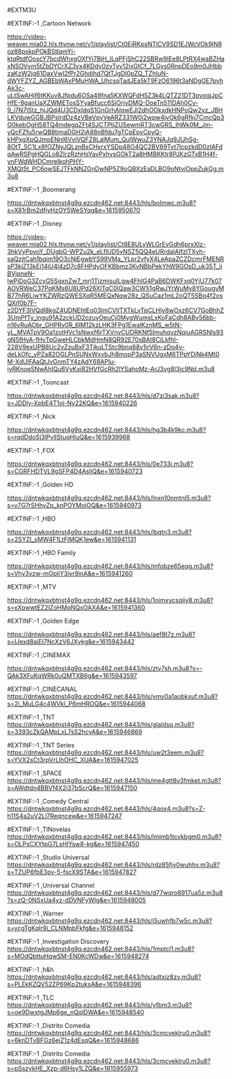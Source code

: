 #EXTM3U

#EXTINF:-1 ,Cartoon Network

https://video-weaver.mia02.hls.ttvnw.net/v1/playlist/Ct0EjRKpsNTlCV9SD1EJWcVOk9jN8oz88pskpPOkBStIqmYj-ktqRtdfOoscY7bcdWhxgOXfYj7BjH_ILqPFjShC22SBRw9IEe8LPtRX4waBZHaxNSOVym5tZbDYCrXZ3vx4KDdy0zvTyv12jxGtCf_7LGys0RnpDEo9m0JHbbzaKzW2jq61DaxVwI2fPr2Ghdihd7QtTJgDI0pZQ_TZhIuN-dWYFZYZ_AGBEbWAxPMuHWA_UhcsqTadJEa5kT9FzO6196t3aNDgGE7pyhAk3c-uLtSwAHjf6tKKuv8Jfpdu6OSa49fna5KXWQFdH5Z3k4LQTZ21DT3pvoqjJpCHfE-8ganUaXZWMETosSYyaBfucc6SiOrjvDMQ-DoeTn511DAh0Cv-9_i7N7lStz_hjJQd4U3CDxIdqS1GnGrhAIqwEJl2dhOOkxdkHNPoQw2yz_JBHLKVduwGGBJBPsIrdDz4zVBeVpyVeARZ331W0i2wpw4jvOk6gRfkj7CmcQp3O0kebOgH58TQ4mdegqZFt4SJCTPtjZUSewmRT3cwGRS_IhWk0M_Jm-yQcFZfu5rwQB8timaDGH2iA88nBfdu7gTCpEpyCpyQ-kHPxgXpQJmpENnl6VviVQFZ8LalMum_QulWwuZ3YNAJq9JlJhSg-8OtT_SC1Lx8fOZNyJQLznBsCHxrxYSDp48O4QC2BV89Tvt7lcpzkdD0zIAFdqAwRSPgHQGLo8ZIrzRzhHsYavPxhvsGOkT2a8HMBKKtr8PJKzGTxB1H4f-ynFWdWHDCmreIkohPHY-XMQt5t_PC6owSEJTFkNNZGnDwNP5Z9oQBXzEaDLBO9oNtvjOppZukGg.m3u8

#EXTINF:-1 ,Boomerang

https://dntwkqxbtnst4g9q.ezcdn462.net:8443/hls/bolmwc.m3u8?s=X81rBm2dfjyHzOY5WeSYqg&e=1615950670


#EXTINF:-1 ,Disney

https://video-weaver.mia02.hls.ttvnw.net/v1/playlist/Ct8E8ULyWLGrEvGdh6prxXIz-3hkVyPpvoY_DUgbG-WPZu2k_eLflUD5vNSZ5QQ4eURrdaIAIfzITXyh-saQzjtCah1bqim19O3cNjEgwbYS99VMa_YLpr2vfyX4LeApaZCZDcmrFMENRsP3kjZ13kEj14jU4l4zD7c8FHPdyOFKBbmz3KvNBbPekYhW9GOsD_uk35T_ijBVjpneN-lwPjDoG3ZcyG5SgxnZw7_mrj1TjzmisuILgw4FhIG4PaB6DWKFxq0YjU77k07AOVRWeC37PqKMs6U8UPd26XlTqC0lQaw3CW1j1gRwJYrWuMy8YGougvMB77hR6LiwYKZWRzQWESXqR5MEQxNqw28z_QSuCaz1mL2oQT5SBq4f2osQXif0b7F-z2DYF3IVQdl8kgZ4UDNEhtEo03lmCVlITXTkLvTpCLHIy8wOxz6CV7GoBhhZ3UmPfTy_ingu91A2zckUD2ozuyOeuCj0MygWumsLxKoFaCdh8ABy56bb-n16vRuAObr_GHPRv0R_6IM12kzLHK3FPg1EwalKznMS_w5tN-yL_MVATpV9Oa1zotHVc1sNwxf6rTXVnyCUDRKNf5ImuhqvzNqiuAGRSNIs93gN5fHyA-fHvTpGweHLCbkMdHmN8QR92E70sBAt8CiLkfhI-228V9exUPB8Uc2vZzuBxF3TjkuLTStc9bnq88v1irV6n-zDo4y-deLkOfc_yPZa82OGLPnSUNxWxvbJh8mopP3aSNVUgxM6TPpYDiNk4Mt0M-XdUlFAaQtJvGnmTY4zAdY68APlu-iyRKnoeSNwAhIQu6VyKxi82HVfGcRh2lYSahoMz-ArJ3vg8I3jc9Nd.m3u8

#EXTINF:-1 ,Tooncast

https://dntwkqxbtnst4g9q.ezcdn462.net:8443/hls/d7zi3sak.m3u8?s=JDDly-XpbE4T1oj-Ny22KQ&e=1615940226

#EXTINF:-1 ,Nick

https://dntwkqxbtnst4g9q.ezcdn462.net:8443/hls/hg3b4k9kc.m3u8?s=rqdDdoSj3lPylIStuqHIuQ&e=1615939968

#EXTINF:-1 ,FOX

https://dntwkqxbtnst4g9q.ezcdn462.net:8443/hls/0e733j.m3u8?s=CGRFHDTVL9gSFP4D4AsljQ&e=1615940723

#EXTINF:-1 ,Golden HD

https://dntwkqxbtnst4g9q.ezcdn462.net:8443/hls/lnxn10nmtnl5.m3u8?s=v7G7rSHhyZp_knPOYMoiOQ&e=1615940973


#EXTINF:-1 ,HBO

https://dntwkqxbtnst4g9q.ezcdn462.net:8443/hls/lbqtn3.m3u8?s=2SYZI_sMW4F1LtFIMQK1ew&e=1615941131


#EXTINF:-1 ,HBO Family

https://dntwkqxbtnst4g9q.ezcdn462.net:8443/hls/mfobze65eqg.m3u8?s=Vhy3vzw-mOpliY3ivr9inA&e=1615941260


#EXTINF:-1 ,MTV

https://dntwkqxbtnst4g9q.ezcdn462.net:8443/hls/1ojmxycsqiiy8.m3u8?s=xXpwwtEZ2lZoHMqNQxOAXA&e=1615941360

#EXTINF:-1 ,Golden Edge

https://dntwkqxbtnst4g9q.ezcdn462.net:8443/hls/aef8t7z.m3u8?s=IJexd8aiEI7NcXzV6JXykg&e=1615943442

#EXTINF:-1 ,CINEMAX

https://dntwkqxbtnst4g9q.ezcdn462.net:8443/hls/ztv7sh.m3u8?s=-QAk3XFuKqWRk0uQMTXB6g&e=1615943597

#EXTINF:-1 ,CINECANAL
https://dntwkqxbtnst4g9q.ezcdn462.net:8443/hls/ymv0a1aobkxuf.m3u8?s=2i_MuLG4c4WVkl_P6mHROQ&e=1615944068

#EXTINF:-1 ,TNT
https://dntwkqxbtnst4g9q.ezcdn462.net:8443/hls/glaldsq.m3u8?s=3393cZkQAMpLxL7sS2hcyA&e=1615946869

#EXTINF:-1 ,TNT Series
https://dntwkqxbtnst4g9q.ezcdn462.net:8443/hls/uw2t3eem.m3u8?s=YVX2sCt3rpVrLlhOHC_XUA&e=1615947025

#EXTINF:-1 ,SPACE
https://dntwkqxbtnst4g9q.ezcdn462.net:8443/hls/me4gtt8v3fmket.m3u8?s=AWdtdn4BBVf4X2i37bScrQ&e=1615947150

#EXTINF:-1 ,Comedy Central
https://dntwkqxbtnst4g9q.ezcdn462.net:8443/hls/4qox4.m3u8?s=Z-h11S4a2uV2Ll7Reqncew&e=1615947247

#EXTINF:-1 ,TlNovelas
https://dntwkqxbtnst4g9q.ezcdn462.net:8443/hls/lmjmb1tcvkbgm0.m3u8?s=OLPsCXYtpG7LsHlYsw8-kg&e=1615947450

#EXTINF:-1 ,Studio Universal
https://dntwkqxbtnst4g9q.ezcdn462.net:8443/hls/rdz85fjy0wuhhv.m3u8?s=TZUP6fbE3pv-5-fscX9STA&e=1615947827

#EXTINF:-1 ,Universal Channel
https://dntwkqxbtnst4g9q.ezcdn462.net:8443/hls/d77wqro8917ua5z.m3u8?s=zQ-0NSxUa4yz-dDVNFyWlg&e=1615948005

#EXTINF:-1 ,Warner
https://dntwkqxbtnst4g9q.ezcdn462.net:8443/hls/j5uwhfb7w5c.m3u8?s=ycgTgKqIr9i_CLNMpbFkfg&e=1615948152

#EXTINF:-1 ,Investigation Discovery
https://dntwkqxbtnst4g9q.ezcdn462.net:8443/hls/1mptcl1.m3u8?s=MOdQbttuHqwSM-EN0KcWDw&e=1615948274

#EXTINF:-1 ,h&h
https://dntwkqxbtnst4g9q.ezcdn462.net:8443/hls/adtxiz8zv.m3u8?s=PLEkKZQV52ZP69Kp2tuksA&e=1615948396

#EXTINF:-1 ,TLC
https://dntwkqxbtnst4g9q.ezcdn462.net:8443/hls/yfbm3.m3u8?s=oe9DwxtgJMp6ge_nQqlDWA&e=1615948540

#EXTINF:-1 ,Distrito Comedia
https://dntwkqxbtnst4g9q.ezcdn462.net:8443/hls/3cmcveklru0.m3u8?s=6knDTvBFGz6ejZ1z4dEsqQ&e=1615948686

#EXTINF:-1 ,Distrito Comedia
https://dntwkqxbtnst4g9q.ezcdn462.net:8443/hls/3cmcveklru0.m3u8?s=pSszykHE_Xzp-d6Hsy1LZQ&e=1615955973
